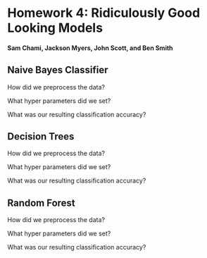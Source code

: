 #  Homework 4: Ridiculously Good Looking Models
####  Sam Chami, Jackson Myers, John Scott, and Ben Smith

## Naive Bayes Classifier
How did we preprocess the data?



What hyper parameters did we set?



What was our resulting classification accuracy?



## Decision Trees
How did we preprocess the data?



What hyper parameters did we set?



What was our resulting classification accuracy?



## Random Forest
How did we preprocess the data?



What hyper parameters did we set?



What was our resulting classification accuracy?
